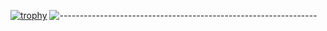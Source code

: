 
[![trophy](https://github-profile-trophy.vercel.app/?username=SeanMkhabela&theme=discord&count_private=true&margin-w=60)](https://github.com/ryo-ma/github-profile-trophy)
![----------------------------------------------------------------](https://raw.githubusercontent.com/andreasbm/readme/master/assets/lines/rainbow.png)







